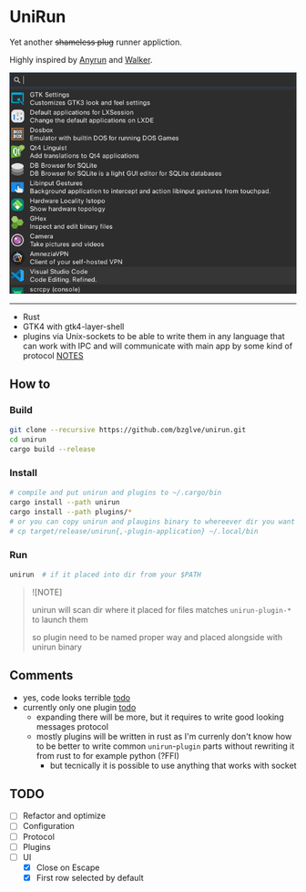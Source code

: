 # UniRun

Yet another ~~shameless plug~~ runner appliction.

Highly inspired by [Anyrun](https://github.com/anyrun-org/anyrun) and [Walker](https://github.com/abenz1267/walker).

![screenshot](img/image.png)

---

- Rust
- GTK4 with gtk4-layer-shell
- plugins via Unix-sockets to be able to write them in any language that can work with IPC and will communicate with main app by some kind of protocol [NOTES](NOTES.md)

## How to

### Build

```bash
git clone --recursive https://github.com/bzglve/unirun.git
cd unirun
cargo build --release
```

### Install

```bash
# compile and put unirun and plugins to ~/.cargo/bin
cargo install --path unirun
cargo install --path plugins/*
# or you can copy unirun and plaugins binary to whereever dir you want
# cp target/release/unirun{,-plugin-application} ~/.local/bin
```

### Run

```bash
unirun  # if it placed into dir from your $PATH
```

> ![NOTE]
>
> unirun will scan dir where it placed for files matches `unirun-plugin-*` to launch them
>
> so plugin need to be named proper way and placed alongside with unirun binary

## Comments

- yes, code looks terrible [todo](#todo)
- currently only one plugin [todo](#todo)
  - expanding there will be more, but it requires to write good looking messages protocol
  - mostly plugins will be written in rust as I'm currenly don't know how to be better to write common `unirun`-`plugin` parts without rewriting it from rust to for example python (?FFI)
    - but tecnically it is possible to use anything that works with socket

## TODO

- [ ] Refactor and optimize
- [ ] Configuration
- [ ] Protocol
- [ ] Plugins
- [ ] UI
  - [x] Close on Escape
  - [x] First row selected by default
